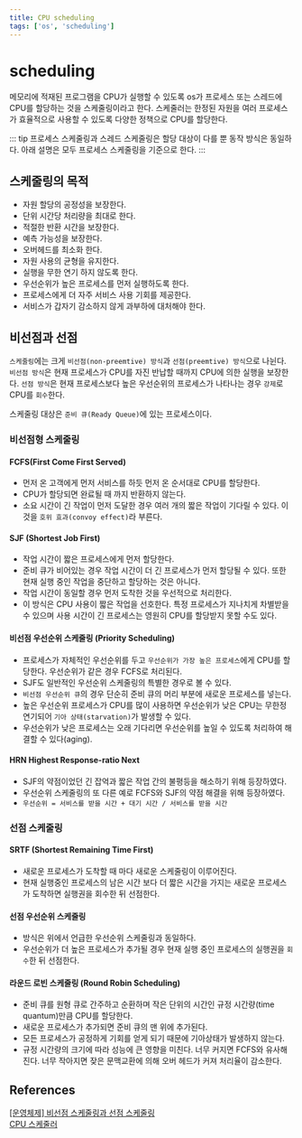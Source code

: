 ```yaml
---
title: CPU scheduling
tags: ['os', 'scheduling']
---
```


# scheduling

메모리에 적재된 프로그램을 CPU가 실행할 수 있도록 os가 프로세스 또는 스레드에 CPU를 할당하는 것을 스케줄링이라고 한다. 스케줄러는 한정된 자원을 여러 프로세스가 효율적으로 사용할 수 있도록 다양한 정책으로 CPU를 할당한다. 

::: tip
프로세스 스케줄링과 스레드 스케줄링은 할당 대상이 다를 뿐 동작 방식은 동일하다. 아래 설명은 모두 프로세스 스케줄링을 기준으로 한다.
:::

## 스케줄링의 목적

 * 자원 할당의 공정성을 보장한다.
 * 단위 시간당 처리량을 최대로 한다.
 * 적절한 반환 시간을 보장한다.
 * 예측 가능성을 보장한다.
 * 오버헤드를 최소화 한다.
 * 자원 사용의 균형을 유지한다.
 * 실행을 무한 연기 하지 않도록 한다.
 * 우선순위가 높은 프로세스를 먼저 실행하도록 한다.
 * 프로세스에게 더 자주 서비스 사용 기회를 제공한다.
 * 서비스가 갑자기 감소하지 않게 과부하에 대처해야 한다.

## 비선점과 선점

`스케줄링`에는 크게 `비선점(non-preemtive) 방식`과 `선점(preemtive) 방식`으로 나뉜다. `비선점 방식`은 현재 프로세스가 CPU를 자진 반납할 때까지 CPU에 의한 실행을 보장한다. `선점 방식`은 현재 프로세스보다 높은 우선순위의 프로세스가 나타나는 경우 `강제`로 CPU를 `회수`한다. 

스케줄링 대상은 `준비 큐(Ready Queue)`에 있는 프로세스이다.

### 비선점형 스케줄링

#### FCFS(First Come First Served)
 * 먼저 온 고객에게 먼저 서비스를 하듯 먼저 온 순서대로 CPU를 할당한다.
 * CPU가 할당되면 완료될 때 까지 반환하지 않는다. 
 * 소요 시간이 긴 작업이 먼저 도달한 경우 여러 개의 짧은 작업이 기다릴 수 있다. 이것을 `호위 효과(convoy effect)`라 부른다.

#### SJF (Shortest Job First)
 * 작업 시간이 짧은 프로세스에게 먼저 할당한다.
 * 준비 큐가 비어있는 경우 작업 시간이 더 긴 프로세스가 먼저 할당될 수 있다. 또한 현재 실행 중인 작업을 중단하고 할당하는 것은 아니다. 
 * 작업 시간이 동일할 경우 먼저 도착한 것을 우선적으로 처리한다.
 * 이 방식은 CPU 사용이 짧은 작업을 선호한다. 특정 프로세스가 지나치게 차별받을 수 있으며 사용 시간이 긴 프로세스는 영원히 CPU를 할당받지 못할 수도 있다.

#### 비선점 우선순위 스케줄링 (Priority Scheduling)
 * 프로세스가 자체적인 우선순위를 두고 `우선순위가 가장 높은 프로세스`에게 CPU를 할당한다. 우선순위가 같은 경우 FCFS로 처리된다.
 * SJF도 일반적인 우선순위 스케줄링의 특별한 경우로 볼 수 있다.
 * `비선점 우선순위 큐`의 경우 단순히 준비 큐의 머리 부분에 새로운 프로세스를 넣는다.
 * 높은 우선순위 프로세스가 CPU를 많이 사용하면 우선순위가 낮은 CPU는 무한정 연기되어 `기아 상태(starvation)`가 발생할 수 있다.
 * 우선순위가 낮은 프로세스는 오래 기다리면 우선순위를 높일 수 있도록 처리하여 해결할 수 있다(aging).

#### HRN Highest Response-ratio Next
 * SJF의 약점이었던 긴 잡억과 짧은 작업 간의 불평등을 해소하기 위해 등장하였다.
 * 우선순위 스케줄링의 또 다른 예로 FCFS와 SJF의 약점 해결을 위해 등장하였다.
 * `우선순위 = 서비스를 받을 시간 + 대기 시간 / 서비스를 받을 시간` 

### 선점 스케줄링

#### SRTF (Shortest Remaining Time First)
 * 새로운 프로세스가 도착할 때 마다 새로운 스케줄링이 이루어진다.
 * 현재 실행중인 프로세스의 남은 시간 보다 더 짧은 시간을 가지는 새로운 프로세스가 도착하면 실행권을 회수한 뒤 선점한다.

#### 선점 우선순위 스케줄링
 * 방식은 위에서 언급한 우선순위 스케줄링과 동일하다.
 * 우선순위가 더 높은 프로세스가 추가될 경우 현재 실행 중인 프로세스의 실행권을 `회수`한 뒤 선점한다.

#### 라운드 로빈 스케줄링 (Round Robin Scheduling)
 * 준비 큐를 원형 큐로 간주하고 순환하며 작은 단위의 시간인 규정 시간량(time quantum)만큼 CPU를 할당한다.
 * 새로운 프로세스가 추가되면 준비 큐의 맨 위에 추가된다.
 * 모든 프로세스가 공정하게 기회를 얻게 되기 때문에 기아상태가 발생하지 않는다.
 * 규정 시간량의 크기에 따라 성능에 큰 영향을 미친다. 너무 커지면 FCFS와 유사해진다. 너무 작아지면 잦은 문맥교환에 의해 오버 헤드가 커져 처리율이 감소한다.

## References

[[운영체제] 비선점 스케줄링과 선점 스케줄링](https://inuplace.tistory.com/318)<br>
[CPU 스케줄러](https://github.com/JaeYeopHan/Interview_Question_for_Beginner/blob/master/OS/README.md#cpu-%EC%8A%A4%EC%BC%80%EC%A4%84%EB%9F%AC)

<TagLinks />